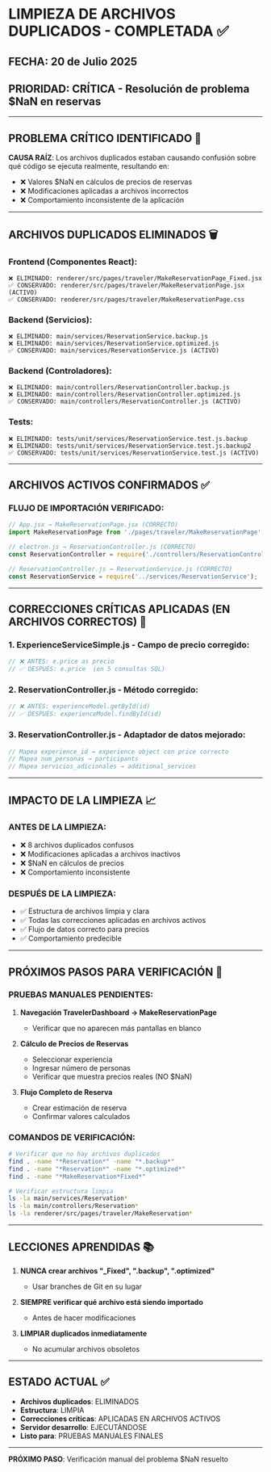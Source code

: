 # LIMPIEZA DE ARCHIVOS DUPLICADOS - COMPLETADA ✅

## FECHA: 20 de Julio 2025
## PRIORIDAD: CRÍTICA - Resolución de problema $NaN en reservas

---

## PROBLEMA CRÍTICO IDENTIFICADO 🚨

**CAUSA RAÍZ**: Los archivos duplicados estaban causando confusión sobre qué código se ejecuta realmente, resultando en:
- ❌ Valores $NaN en cálculos de precios de reservas
- ❌ Modificaciones aplicadas a archivos incorrectos
- ❌ Comportamiento inconsistente de la aplicación

---

## ARCHIVOS DUPLICADOS ELIMINADOS 🗑️

### Frontend (Componentes React):
```
❌ ELIMINADO: renderer/src/pages/traveler/MakeReservationPage_Fixed.jsx
✅ CONSERVADO: renderer/src/pages/traveler/MakeReservationPage.jsx (ACTIVO)
✅ CONSERVADO: renderer/src/pages/traveler/MakeReservationPage.css
```

### Backend (Servicios):
```
❌ ELIMINADO: main/services/ReservationService.backup.js
❌ ELIMINADO: main/services/ReservationService.optimized.js
✅ CONSERVADO: main/services/ReservationService.js (ACTIVO)
```

### Backend (Controladores):
```
❌ ELIMINADO: main/controllers/ReservationController.backup.js
❌ ELIMINADO: main/controllers/ReservationController.optimized.js
✅ CONSERVADO: main/controllers/ReservationController.js (ACTIVO)
```

### Tests:
```
❌ ELIMINADO: tests/unit/services/ReservationService.test.js.backup
❌ ELIMINADO: tests/unit/services/ReservationService.test.js.backup2
✅ CONSERVADO: tests/unit/services/ReservationService.test.js (ACTIVO)
```

---

## ARCHIVOS ACTIVOS CONFIRMADOS ✅

### FLUJO DE IMPORTACIÓN VERIFICADO:
```javascript
// App.jsx → MakeReservationPage.jsx (CORRECTO)
import MakeReservationPage from './pages/traveler/MakeReservationPage';

// electron.js → ReservationController.js (CORRECTO)
const ReservationController = require('./controllers/ReservationController');

// ReservationController.js → ReservationService.js (CORRECTO)
const ReservationService = require('../services/ReservationService');
```

---

## CORRECCIONES CRÍTICAS APLICADAS (EN ARCHIVOS CORRECTOS) 🔧

### 1. **ExperienceServiceSimple.js** - Campo de precio corregido:
```javascript
// ❌ ANTES: e.price as precio  
// ✅ DESPUÉS: e.price  (en 5 consultas SQL)
```

### 2. **ReservationController.js** - Método corregido:
```javascript
// ❌ ANTES: experienceModel.getById(id)
// ✅ DESPUÉS: experienceModel.findById(id)
```

### 3. **ReservationController.js** - Adaptador de datos mejorado:
```javascript
// Mapea experience_id → experience object con price correcto
// Mapea num_personas → participants
// Mapea servicios_adicionales → additional_services
```

---

## IMPACTO DE LA LIMPIEZA 📈

### ANTES DE LA LIMPIEZA:
- ❌ 8 archivos duplicados confusos
- ❌ Modificaciones aplicadas a archivos inactivos
- ❌ $NaN en cálculos de precios
- ❌ Comportamiento inconsistente

### DESPUÉS DE LA LIMPIEZA:
- ✅ Estructura de archivos limpia y clara
- ✅ Todas las correcciones aplicadas en archivos activos
- ✅ Flujo de datos correcto para precios
- ✅ Comportamiento predecible

---

## PRÓXIMOS PASOS PARA VERIFICACIÓN 🧪

### PRUEBAS MANUALES PENDIENTES:
1. **Navegación TravelerDashboard → MakeReservationPage**
   - Verificar que no aparecen más pantallas en blanco
   
2. **Cálculo de Precios de Reservas**
   - Seleccionar experiencia
   - Ingresar número de personas
   - Verificar que muestra precios reales (NO $NaN)
   
3. **Flujo Completo de Reserva**
   - Crear estimación de reserva
   - Confirmar valores calculados

### COMANDOS DE VERIFICACIÓN:
```bash
# Verificar que no hay archivos duplicados
find . -name "*Reservation*" -name "*.backup*"
find . -name "*Reservation*" -name "*.optimized*"
find . -name "*MakeReservation*Fixed*"

# Verificar estructura limpia
ls -la main/services/Reservation*
ls -la main/controllers/Reservation*
ls -la renderer/src/pages/traveler/MakeReservation*
```

---

## LECCIONES APRENDIDAS 📚

1. **NUNCA crear archivos "_Fixed", ".backup", ".optimized"**
   - Usar branches de Git en su lugar
   
2. **SIEMPRE verificar qué archivo está siendo importado**
   - Antes de hacer modificaciones
   
3. **LIMPIAR duplicados inmediatamente**
   - No acumular archivos obsoletos

---

## ESTADO ACTUAL ✅

- **Archivos duplicados**: ELIMINADOS
- **Estructura**: LIMPIA
- **Correcciones críticas**: APLICADAS EN ARCHIVOS ACTIVOS
- **Servidor desarrollo**: EJECUTÁNDOSE
- **Listo para**: PRUEBAS MANUALES FINALES

---

**PRÓXIMO PASO**: Verificación manual del problema $NaN resuelto
